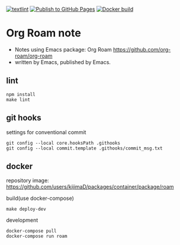 [![textlint](https://github.com/kijimaD/roam/actions/workflows/lint.yml/badge.svg)](https://github.com/kijimaD/roam/actions/workflows/lint.yml)
[![Publish to GitHub Pages](https://github.com/kijimaD/roam/actions/workflows/publish.yml/badge.svg)](https://github.com/kijimaD/roam/actions/workflows/publish.yml)
[![Docker build](https://github.com/kijimaD/roam/actions/workflows/docker.yml/badge.svg)](https://github.com/kijimaD/roam/actions/workflows/docker.yml)

# Org Roam note

- Notes using Emacs package: Org Roam https://github.com/org-roam/org-roam
- written by Emacs, published by Emacs.

## lint
```shell
npm install
make lint
```

## git hooks
settings for conventional commit

```shell
git config --local core.hooksPath .githooks
git config --local commit.template .githooks/commit_msg.txt
```

## docker
repository image: https://github.com/users/kijimaD/packages/container/package/roam

build(use docker-compose)
```shell
make deploy-dev
```

development
```shell
docker-compose pull
docker-compose run roam
```
